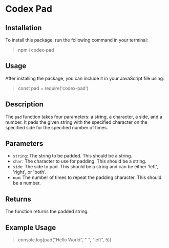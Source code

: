 # Codex Pad

## Installation

To install this package, run the following command in your terminal:

>npm i codex-pad

## Usage

After installing the package, you can include it in your JavaScript file using:

>const pad = require('codex-pad')

## Description

The `pad` function takes four parameters: a string, a character, a side, and a number. It pads the given string with the specified character on the specified side for the specified number of times.

## Parameters

- `string`: The string to be padded. This should be a string.
- `char`: The character to use for padding. This should be a string.
- `side`: The side to pad. This should be a string and can be either 'left', 'right', or 'both'.
- `num`: The number of times to repeat the padding character. This should be a number.

## Returns

The function returns the padded string.

## Example Usage

>console.log(pad("Hello World", " ", "left", 5))